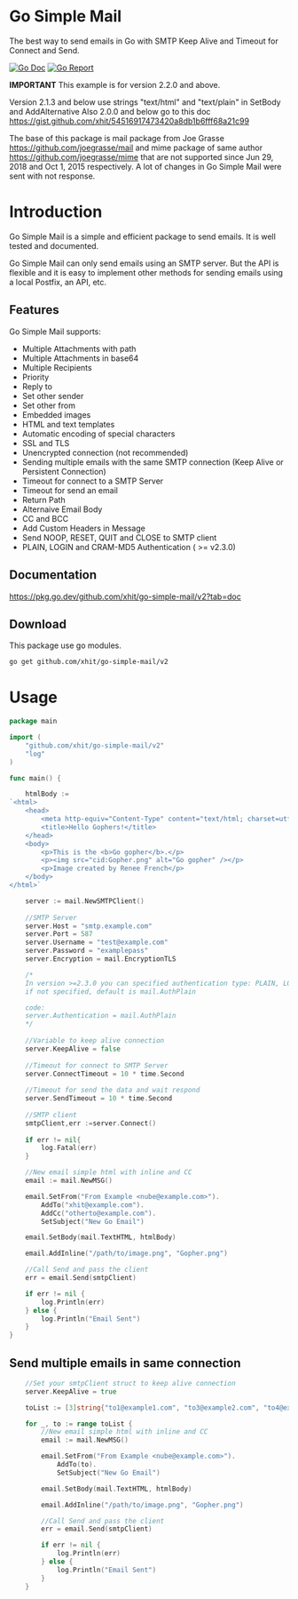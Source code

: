 # Go Simple Mail

The best way to send emails in Go with SMTP Keep Alive and Timeout for Connect and Send.

[![Go Doc](https://pkg.go.dev/github.com/xhit/go-simple-mail/v2?status.svg)](https://pkg.go.dev/github.com/xhit/go-simple-mail/v2?tab=doc)
[![Go Report](https://goreportcard.com/badge/github.com/xhit/go-simple-mail/v2)](https://goreportcard.com/report/github.com/xhit/go-simple-mail)

**IMPORTANT**
This example is for version 2.2.0 and above. 

Version 2.1.3 and below use strings "text/html" and "text/plain" in SetBody and AddAlternative
Also 2.0.0 and below go to this doc https://gist.github.com/xhit/54516917473420a8db1b6fff68a21c99

The base of this package is mail package from Joe Grasse https://github.com/joegrasse/mail and mime package of same author https://github.com/joegrasse/mime that are not supported since Jun 29, 2018 and Oct 1, 2015 respectively. A lot of changes in Go Simple Mail were sent with not response.

# Introduction

Go Simple Mail is a simple and efficient package to send emails. It is well tested and
documented.

Go Simple Mail can only send emails using an SMTP server. But the API is flexible and it
is easy to implement other methods for sending emails using a local Postfix, an API, etc.

## Features

Go Simple Mail supports:
- Multiple Attachments with path
- Multiple Attachments in base64
- Multiple Recipients
- Priority
- Reply to
- Set other sender
- Set other from
- Embedded images
- HTML and text templates
- Automatic encoding of special characters
- SSL and TLS
- Unencrypted connection (not recommended)
- Sending multiple emails with the same SMTP connection (Keep Alive or Persistent Connection)
- Timeout for connect to a SMTP Server
- Timeout for send an email
- Return Path
- Alternaive Email Body
- CC and BCC
- Add Custom Headers in Message
- Send NOOP, RESET, QUIT and CLOSE to SMTP client
- PLAIN, LOGIN and CRAM-MD5 Authentication ( >= v2.3.0)

## Documentation

https://pkg.go.dev/github.com/xhit/go-simple-mail/v2?tab=doc

## Download

This package use go modules.

```bash
go get github.com/xhit/go-simple-mail/v2
```

# Usage

```go
package main

import (
	"github.com/xhit/go-simple-mail/v2"
	"log"
)

func main() {

	htmlBody :=
`<html>
	<head>
		<meta http-equiv="Content-Type" content="text/html; charset=utf-8" />
		<title>Hello Gophers!</title>
	</head>
	<body>
		<p>This is the <b>Go gopher</b>.</p>
		<p><img src="cid:Gopher.png" alt="Go gopher" /></p>
		<p>Image created by Renee French</p>
	</body>
</html>`

	server := mail.NewSMTPClient()
	
	//SMTP Server
	server.Host = "smtp.example.com"
	server.Port = 587
	server.Username = "test@example.com"
	server.Password = "examplepass"
	server.Encryption = mail.EncryptionTLS

	/*
	In version >=2.3.0 you can specified authentication type: PLAIN, LOGIN, CRAM-MD5
	if not specified, default is mail.AuthPlain

	code:
	server.Authentication = mail.AuthPlain
	*/
	
	//Variable to keep alive connection
	server.KeepAlive = false
	
	//Timeout for connect to SMTP Server
	server.ConnectTimeout = 10 * time.Second
	
	//Timeout for send the data and wait respond
	server.SendTimeout = 10 * time.Second
	
	//SMTP client
	smtpClient,err :=server.Connect()
	
	if err != nil{
		log.Fatal(err)
	}

	//New email simple html with inline and CC
	email := mail.NewMSG()

	email.SetFrom("From Example <nube@example.com>").
		AddTo("xhit@example.com").
		AddCc("otherto@example.com").
		SetSubject("New Go Email")

	email.SetBody(mail.TextHTML, htmlBody)

	email.AddInline("/path/to/image.png", "Gopher.png")

	//Call Send and pass the client
	err = email.Send(smtpClient)

	if err != nil {
		log.Println(err)
	} else {
		log.Println("Email Sent")
	}
}
```

## Send multiple emails in same connection

```go
	//Set your smtpClient struct to keep alive connection
	server.KeepAlive = true

	toList := [3]string{"to1@example1.com", "to3@example2.com", "to4@example3.com"}

	for _, to := range toList {
		//New email simple html with inline and CC
		email := mail.NewMSG()

		email.SetFrom("From Example <nube@example.com>").
			AddTo(to).
			SetSubject("New Go Email")

		email.SetBody(mail.TextHTML, htmlBody)

		email.AddInline("/path/to/image.png", "Gopher.png")

		//Call Send and pass the client
		err = email.Send(smtpClient)

		if err != nil {
			log.Println(err)
		} else {
			log.Println("Email Sent")
		}
	}
```